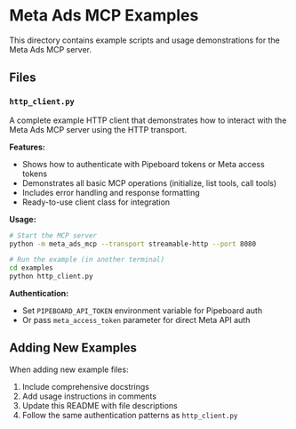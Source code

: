 # Meta Ads MCP Examples

This directory contains example scripts and usage demonstrations for the Meta Ads MCP server.

## Files

### `http_client.py`
A complete example HTTP client that demonstrates how to interact with the Meta Ads MCP server using the HTTP transport.

**Features:**
- Shows how to authenticate with Pipeboard tokens or Meta access tokens
- Demonstrates all basic MCP operations (initialize, list tools, call tools)
- Includes error handling and response formatting
- Ready-to-use client class for integration

**Usage:**
```bash
# Start the MCP server
python -m meta_ads_mcp --transport streamable-http --port 8080

# Run the example (in another terminal)
cd examples
python http_client.py
```

**Authentication:**
- Set `PIPEBOARD_API_TOKEN` environment variable for Pipeboard auth
- Or pass `meta_access_token` parameter for direct Meta API auth

## Adding New Examples

When adding new example files:
1. Include comprehensive docstrings
2. Add usage instructions in comments
3. Update this README with file descriptions
4. Follow the same authentication patterns as `http_client.py` 